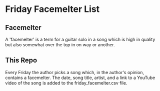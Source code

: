 # Friday Facemelter List

## Facemelter

A 'facemelter' is a term for a guitar solo in a song which is high in quality but also somewhat over the top in on way or another.

## This Repo

Every Friday the author picks a song which, in the author's opinion, contains a facemelter. The date, song title, artist, and a link to a YouTube video of the song is added to the friday\_facemelter.csv file.


